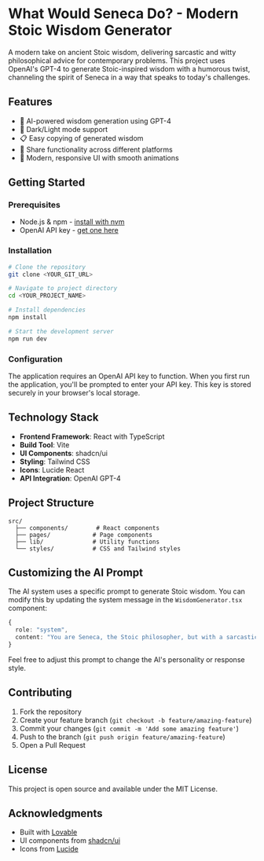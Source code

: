 
# What Would Seneca Do? - Modern Stoic Wisdom Generator

A modern take on ancient Stoic wisdom, delivering sarcastic and witty philosophical advice for contemporary problems. This project uses OpenAI's GPT-4 to generate Stoic-inspired wisdom with a humorous twist, channeling the spirit of Seneca in a way that speaks to today's challenges.

## Features

- 🤖 AI-powered wisdom generation using GPT-4
- 🌙 Dark/Light mode support
- 📋 Easy copying of generated wisdom
- 📱 Share functionality across different platforms
- 💫 Modern, responsive UI with smooth animations

## Getting Started

### Prerequisites

- Node.js & npm - [install with nvm](https://github.com/nvm-sh/nvm#installing-and-updating)
- OpenAI API key - [get one here](https://platform.openai.com/api-keys)

### Installation

```sh
# Clone the repository
git clone <YOUR_GIT_URL>

# Navigate to project directory
cd <YOUR_PROJECT_NAME>

# Install dependencies
npm install

# Start the development server
npm run dev
```

### Configuration

The application requires an OpenAI API key to function. When you first run the application, you'll be prompted to enter your API key. This key is stored securely in your browser's local storage.

## Technology Stack

- **Frontend Framework**: React with TypeScript
- **Build Tool**: Vite
- **UI Components**: shadcn/ui
- **Styling**: Tailwind CSS
- **Icons**: Lucide React
- **API Integration**: OpenAI GPT-4

## Project Structure

```
src/
  ├── components/        # React components
  ├── pages/            # Page components
  ├── lib/              # Utility functions
  └── styles/           # CSS and Tailwind styles
```

## Customizing the AI Prompt

The AI system uses a specific prompt to generate Stoic wisdom. You can modify this by updating the system message in the `WisdomGenerator.tsx` component:

```typescript
{
  role: "system",
  content: "You are Seneca, the Stoic philosopher, but with a sarcastic and modern twist..."
}
```

Feel free to adjust this prompt to change the AI's personality or response style.

## Contributing

1. Fork the repository
2. Create your feature branch (`git checkout -b feature/amazing-feature`)
3. Commit your changes (`git commit -m 'Add some amazing feature'`)
4. Push to the branch (`git push origin feature/amazing-feature`)
5. Open a Pull Request

## License

This project is open source and available under the MIT License.

## Acknowledgments

- Built with [Lovable](https://lovable.dev)
- UI components from [shadcn/ui](https://ui.shadcn.com)
- Icons from [Lucide](https://lucide.dev)

